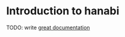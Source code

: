 # Introduction to hanabi

TODO: write [great documentation](http://jacobian.org/writing/what-to-write/)
